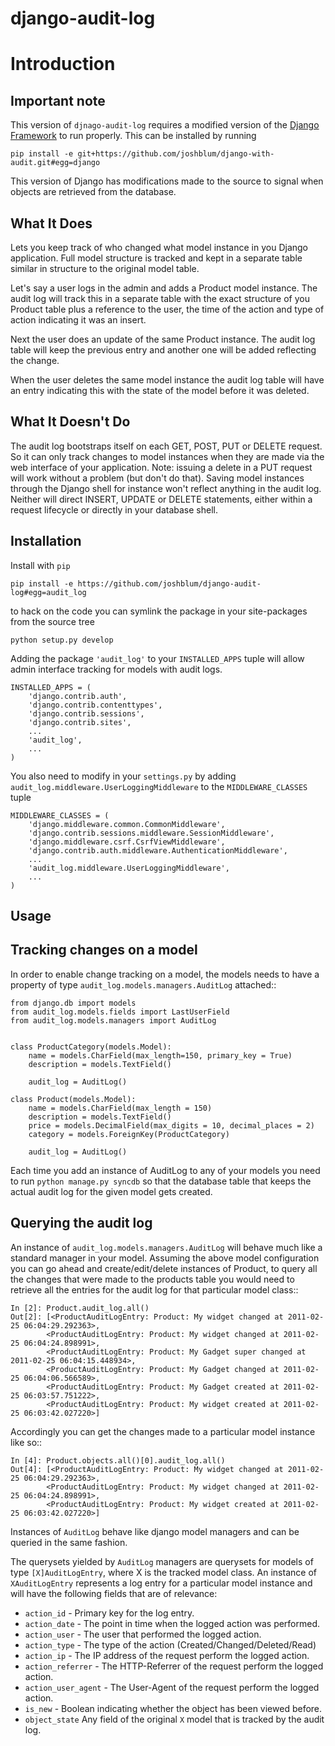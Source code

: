 django-audit-log
===================

Introduction
===================

Important note
----------------------------

This version of `djnago-audit-log` requires a modified version of the [Django Framework](https://github.com/joshblum/django-with-audit.git) to run properly. This can be installed by running

    pip install -e git+https://github.com/joshblum/django-with-audit.git#egg=django

This version of Django has modifications made to the source to signal when objects are retrieved from the database.

What It Does
----------------------------

Lets you keep track of who changed what model instance in you Django application. Full model structure is tracked and kept in a separate table similar in structure to the original model table.

Let's say a user logs in the admin and adds a Product model instance. The audit log will track this in a separate table with the exact structure of you Product table plus a reference to the user, the time of the action and type of action
indicating it was an insert.

Next the user does an update of the same Product instance. The audit log table will keep the previous entry and another one will be added reflecting the change.

When the user deletes the same model instance the audit log table will have an entry indicating this with the state of the model before it was deleted.

What It Doesn't Do
----------------------------

The audit log bootstraps itself on each GET, POST, PUT or DELETE request. So it can only track changes to model instances when they are made via the web interface of your application. Note: issuing a delete in a PUT request will work without a problem (but don't do that). Saving model instances through the Django shell for instance won't reflect anything in the audit log. Neither will direct INSERT, UPDATE or DELETE statements, either within a request lifecycle or directly in your database shell.

Installation
----------------------------

Install with `pip`

    pip install -e https://github.com/joshblum/django-audit-log#egg=audit_log

to hack on the code you can symlink the package in your site-packages from the source tree

    python setup.py develop


Adding the package `'audit_log'` to your `INSTALLED_APPS` tuple will allow admin interface tracking for models with audit logs. 

    
    INSTALLED_APPS = (
        'django.contrib.auth',
        'django.contrib.contenttypes',
        'django.contrib.sessions',
        'django.contrib.sites',
        ...
        'audit_log',
        ...
    )

You also need to modify in your `settings.py` by adding  `audit_log.middleware.UserLoggingMiddleware` to the `MIDDLEWARE_CLASSES` tuple

    
    MIDDLEWARE_CLASSES = (
        'django.middleware.common.CommonMiddleware',
        'django.contrib.sessions.middleware.SessionMiddleware',
        'django.middleware.csrf.CsrfViewMiddleware',
        'django.contrib.auth.middleware.AuthenticationMiddleware',
        ...
        'audit_log.middleware.UserLoggingMiddleware',
        ...
    )


Usage
----------------------------

Tracking changes on a model
----------------------------

In order to enable change tracking on a model, the models needs to have a 
property of type `audit_log.models.managers.AuditLog` attached::


    from django.db import models
    from audit_log.models.fields import LastUserField
    from audit_log.models.managers import AuditLog

    
    class ProductCategory(models.Model):
        name = models.CharField(max_length=150, primary_key = True)
        description = models.TextField()
       
        audit_log = AuditLog() 

    class Product(models.Model):
        name = models.CharField(max_length = 150)
        description = models.TextField()
        price = models.DecimalField(max_digits = 10, decimal_places = 2)
        category = models.ForeignKey(ProductCategory)

        audit_log = AuditLog()


Each time you add an instance of AuditLog to any of your models you need to run 
`python manage.py syncdb` so that the database table that keeps the actual 
audit log for the given model gets created.   


Querying the audit log
-------------------------------

An instance of `audit_log.models.managers.AuditLog` will behave much like a 
standard manager in your model. Assuming the above model 
configuration you can go ahead and create/edit/delete instances of Product,  to query all the changes that were made to the products table you would need to retrieve all the entries for the audit log for that particular model class::

    In [2]: Product.audit_log.all()
    Out[2]: [<ProductAuditLogEntry: Product: My widget changed at 2011-02-25 06:04:29.292363>,
            <ProductAuditLogEntry: Product: My widget changed at 2011-02-25 06:04:24.898991>,
            <ProductAuditLogEntry: Product: My Gadget super changed at 2011-02-25 06:04:15.448934>,
            <ProductAuditLogEntry: Product: My Gadget changed at 2011-02-25 06:04:06.566589>,
            <ProductAuditLogEntry: Product: My Gadget created at 2011-02-25 06:03:57.751222>, 
            <ProductAuditLogEntry: Product: My widget created at 2011-02-25 06:03:42.027220>]

Accordingly you can get the changes made to a particular model instance like so::

    In [4]: Product.objects.all()[0].audit_log.all()
    Out[4]: [<ProductAuditLogEntry: Product: My widget changed at 2011-02-25 06:04:29.292363>,
            <ProductAuditLogEntry: Product: My widget changed at 2011-02-25 06:04:24.898991>,
            <ProductAuditLogEntry: Product: My widget created at 2011-02-25 06:03:42.027220>]

Instances of `AuditLog` behave like django model managers and can be queried in the same fashion.

The querysets yielded by `AuditLog` managers are querysets for models  of type `[X]AuditLogEntry`, where X is the tracked model class. An instance of `XAuditLogEntry` represents a log entry for a particular model instance and will have the following fields that are of relevance:

* `action_id` - Primary key for the log entry.
* `action_date` - The point in time when the logged action was performed.
* `action_user` - The user that performed the logged action.
* `action_type` - The type of the action (Created/Changed/Deleted/Read)
* `action_ip` - The IP address of the request perform the logged action.
* `action_referrer` - The HTTP-Referrer of the request perform the logged action.
* `action_user_agent` - The User-Agent of the request perform the logged action.
* `is_new` - Boolean indicating whether the object has been viewed before.
*  `object_state` Any field of the original `X` model that is tracked by the audit log.
